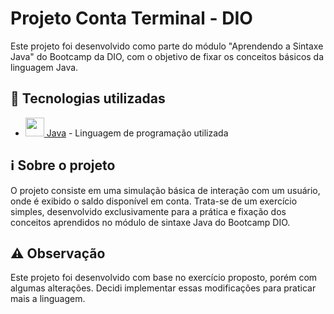 # Projeto Conta Terminal - DIO

Este projeto foi desenvolvido como parte do módulo "Aprendendo a Sintaxe Java" do Bootcamp da DIO, com o objetivo de fixar os conceitos básicos da linguagem Java.

## 🚀 Tecnologias utilizadas

- [<img src="https://cdn.jsdelivr.net/gh/devicons/devicon/icons/java/java-original.svg" width="30" height="30"> Java](https://docs.oracle.com/en/java/) - Linguagem de programação utilizada

## ℹ️ Sobre o projeto

O projeto consiste em uma simulação básica de interação com um usuário, onde é exibido o saldo disponível em conta. Trata-se de um exercício simples, desenvolvido exclusivamente para a prática e fixação dos conceitos aprendidos no módulo de sintaxe Java do Bootcamp DIO.

## ⚠️ Observação

Este projeto foi desenvolvido com base no exercício proposto, porém com algumas alterações. Decidi implementar essas modificações para praticar mais a linguagem.